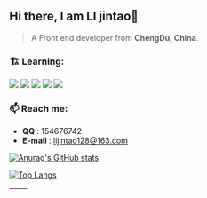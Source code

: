 ## Hi there, I am LI jintao👋

> A Front end developer from **ChengDu, China**.

### 🏗️ Learning:

<code><img src="https://img.shields.io/badge/typescript-%23007ACC.svg?style=for-the-badge&logo=typescript&logoColor=white"/></code>
<code><img src="https://img.shields.io/badge/react-%2320232a.svg?style=for-the-badge&logo=react&logoColor=%2361DAFB"/></code>
<code><img src="https://img.shields.io/badge/node.js-6DA55F?style=for-the-badge&logo=node.js&logoColor=white"/></code>
<code><img src="https://img.shields.io/badge/nextjs-%23E0234E.svg?style=for-the-badge&logo=nextjs&logoColor=white"/></code>
<code><img src="https://img.shields.io/badge/vuejs-%2335495e.svg?style=for-the-badge&logo=vuedotjs&logoColor=%234FC08D"/></code>

### 📫 Reach me:

- **QQ** : 154676742
- **E-mail** : lijintao128@163.com

[![Anurag's GitHub stats](https://github-readme-stats.vercel.app/api?username=lijintao950830)](https://github.com/anuraghazra/github-readme-stats)

[![Top Langs](https://github-readme-stats.vercel.app/api/top-langs/?username=lijintao950830)](https://github.com/anuraghazra/github-readme-stats)

| <img align="center" src="https://github-readme-stats.vercel.app/api?username=lijintao950830&show_icons=true&theme=buefy&hide_border=true" alt="" /> | <img align="center" src="https://github-readme-stats.vercel.app/api/top-langs/?username=lijintao950830&layout=compact&theme=buefy&hide_border=true" alt="" /> |
| --------------------------------------------------------------------------------------------------------------------------------------------- | ------------------------------------------------------------------------------------------------------------------------------------------------------- |
<!--
**lijintao950830/lijintao950830** is a ✨ _special_ ✨ repository because its `README.md` (this file) appears on your GitHub profile.

Here are some ideas to get you started:

- 🔭 I’m currently working on ...
- 🌱 I’m currently learning ...
- 👯 I’m looking to collaborate on ...
- 🤔 I’m looking for help with ...
- 💬 Ask me about ...
- 📫 How to reach me: ...
- 😄 Pronouns: ...
- ⚡ Fun fact: ...
-->
